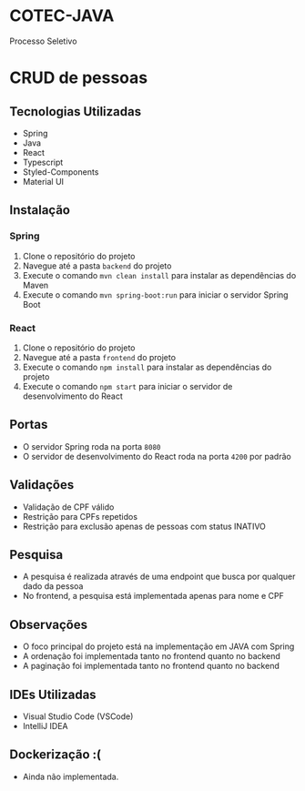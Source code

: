 # COTEC-JAVA
Processo Seletivo

# CRUD de pessoas

## Tecnologias Utilizadas
- Spring
- Java
- React
- Typescript
- Styled-Components
- Material UI

## Instalação
### Spring
1. Clone o repositório do projeto
2. Navegue até a pasta `backend` do projeto
3. Execute o comando `mvn clean install` para instalar as dependências do Maven
4. Execute o comando `mvn spring-boot:run` para iniciar o servidor Spring Boot

### React
1. Clone o repositório do projeto
2. Navegue até a pasta `frontend` do projeto
3. Execute o comando `npm install` para instalar as dependências do projeto
4. Execute o comando `npm start` para iniciar o servidor de desenvolvimento do React

## Portas
- O servidor Spring roda na porta `8080`
- O servidor de desenvolvimento do React roda na porta `4200` por padrão

## Validações
- Validação de CPF válido
- Restrição para CPFs repetidos
- Restrição para exclusão apenas de pessoas com status INATIVO

## Pesquisa
- A pesquisa é realizada através de uma endpoint que busca por qualquer dado da pessoa
- No frontend, a pesquisa está implementada apenas para nome e CPF

## Observações
- O foco principal do projeto está na implementação em JAVA com Spring
- A ordenação foi implementada tanto no frontend quanto no backend
- A paginação foi implementada tanto no frontend quanto no backend

## IDEs Utilizadas
- Visual Studio Code (VSCode)
- IntelliJ IDEA

## Dockerização :(
- Ainda não implementada.
